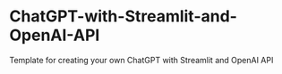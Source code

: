 # ChatGPT-with-Streamlit-and-OpenAI-API
Template for creating your own ChatGPT with Streamlit and OpenAI API
